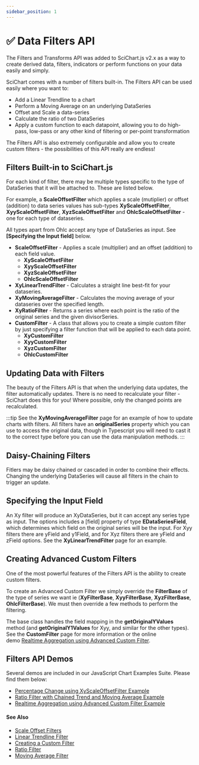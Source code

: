 ```yaml
---
sidebar_position: 1
---
```


# ✅ Data Filters API

The Filters and Transforms API was added to SciChart.js v2.x as a way to create derived data, filters, indicators or perform functions on your data easily and simply.

SciChart comes with a number of filters built-in. The Filters API can be used easily where you want to:

*   Add a Linear Trendline to a chart
*   Perform a Moving Average on an underlying DataSeries
*   Offset and Scale a data-series
*   Calculate the ratio of two DataSeries
*   Apply a custom function to each datapoint, allowing you to do high-pass, low-pass or any other kind of filtering or per-point transformation

The Filters API is also extremely configurable and allow you to create custom filters - the possibilities of this API really are endless!

<ChartFromSciChartDemo src="https://demo.scichart.com/iframe/trend-ma-ratio" title="Trendline, Moving Average and Ratio Filters example" description="" />



Filters Built-in to SciChart.js
-------------------------------

For each kind of filter, there may be multiple types specific to the type of DataSeries that it will be attached to. These are listed below.

For example, a **ScaleOffsetFilter** which applies a scale (mutiplier) or offset (addition) to data series values has sub-types **XyScaleOffsetFilter**, **XyyScaleOffsetFilter**, **XyzScaleOffsetFilter** and **OhlcScaleOffsetFilter** - one for each type of dataseries.

All types apart from Ohlc accept any type of DataSeries as input. See **\[Specifying the Input field\]** below.

*   **ScaleOffsetFilter** - Applies a scale (multiplier) and an offset (addition) to each field value.
    *   **XyScaleOffsetFilter**
    *   **XyyScaleOffsetFilter**
    *   **XyzScaleOffsetFilter**
    *   **OhlcScaleOffsetFilter**
*   **XyLinearTrendFilter** - Calculates a straight line best-fit for your dataseries.
*   **XyMovingAverageFilter** - Calculates the moving average of your dataseries over the specified length.
*   **XyRatioFilter** - Returns a series where each point is the ratio of the original series and the given divisorSeries.
*   **CustomFilter** - A class that allows you to create a simple custom filter by just specifying a filter function that will be applied to each data point.
    *   **XyCustomFilter**
    *   **XyyCustomFilter**
    *   **XyzCustomFilter**
    *   **OhlcCustomFilter**

Updating Data with Filters
--------------------------

The beauty of the Filters API is that when the underlying data updates, the filter automatically updates. There is no need to recalculate your filter - SciChart does this for you! Where possible, only the changed points are recalculated.

:::tip
See the **XyMovingAverageFilter** page for an example of how to update charts with filters. All filters have an **originalSeries** property which you can use to access the original data, though in Typescript you will need to cast it to the correct type before you can use the data manipulation methods.
:::

Daisy-Chaining Filters
----------------------

Fitlers may be daisy chained or cascaded in order to combine their effects. Changing the underlying DataSeries will cause all filters in the chain to trigger an update.

Specifying the Input Field
--------------------------

An Xy filter will produce an XyDataSeries, but it can accept any series type as input. The options includes a \[field\] property of type **EDataSeriesField**, which determines which field on the original series will be the input. For Xyy filters there are yField and y1Field, and for Xyz filters there are yField and zField options. See the **XyLinearTrendFilter** page for an example.

Creating Advanced Custom Filters
--------------------------------

One of the most powerful features of the Filters API is the ability to create custom filters.

To create an Advanced Custom Filter we simply override the **FilterBase** of the type of series we want ie (**XyFilterBase**, **XyyFilterBase**, **XyzFilterBase**, **OhlcFilterBase**). We must then override a few methods to perform the filtering.

The base class handles the field mapping in the **getOriginalYValues** method (and **getOriginalY1Values** for Xyy, and similar for the other types). See the **CustomFilter** page for more information or the online demo [Realtime Aggregation using Advanced Custom Filter](http://demo.scichart.com/javascript-custom-filters).

Filters API Demos
-----------------

Several demos are included in our JavaScript Chart Examples Suite. Please find them below:

*   [Percentage Change using XyScaleOffsetFilter Example](http://demo.scichart.com/javascript-percentage-change)
*   [Ratio Filter with Chained Trend and Moving Average Example](http://demo.scichart.com/javascript-trend-ma-ratio)
*   [Realtime Aggregation using Advanced Custom Filter Example](http://demo.scichart.com/javascript-custom-filters)

#### See Also

* [Scale Offset Filters](/docs/2d-charts/chart-types/data-filters-api/scale-offset-filters/index.md)
* [Linear Trendline Filter](/docs/2d-charts/chart-types/data-filters-api/linear-trendline-filter/index.md)
* [Creating a Custom Filter](/docs/2d-charts/chart-types/data-filters-api/custom-filter/index.md)
* [Ratio Filter](/docs/2d-charts/chart-types/data-filters-api/ratio-filter/index.md)
* [Moving Average Filter](/docs/2d-charts/chart-types/data-filters-api/moving-average-filter/index.md)
